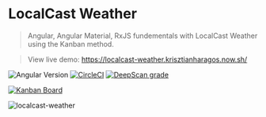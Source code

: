 # LocalCast Weather

> Angular, Angular Material, RxJS fundementals with LocalCast Weather using the Kanban method.

> View live demo: https://localcast-weather.krisztianharagos.now.sh/

![Angular Version](https://img.shields.io/badge/angular-v11-326839)
[![CircleCI](https://circleci.com/gh/krisztianharagos/local-weather-app/tree/master.svg?style=svg)](https://circleci.com/gh/krisztianharagos/local-weather-app/tree/master)
[![DeepScan grade](https://deepscan.io/api/teams/12264/projects/15254/branches/301825/badge/grade.svg)](https://deepscan.io/dashboard#view=project&tid=12264&pid=15254&bid=301825)

<!-- [![Coverage Status](https://coveralls.io/repos/github/krisztianharagos/local-weather-app/badge.svg?branch=master)](https://coveralls.io/github/krisztianharagos/local-weather-app?branch=master) -->

[![Kanban Board](https://img.shields.io/badge/Kanban-View%20Project%20Status-blue)](https://github.com/krisztianharagos/local-weather-app/projects/1)

![localcast-weather](https://user-images.githubusercontent.com/76129328/103155460-93815c00-47a0-11eb-8827-9d00e3f7545f.png)
